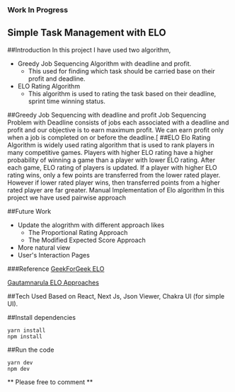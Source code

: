### Work In Progress
## Simple Task Management with ELO

##Introduction
In this project I have used two algorithm, 
* Greedy Job Sequencing Algorithm with deadline and profit.
  * This used for finding which task should be carried base on their profit and deadline.
* ELO Rating Algorithm 
  * This algorithm is used to rating the task based on their deadline, sprint time winning status.

##Greedy Job Sequencing with deadline and profit
Job Sequencing Problem with Deadline consists of jobs each associated with a deadline and profit and our objective is to earn maximum profit. We can earn profit only when a job is completed on or before the deadline.[
##ELO
Elo Rating Algorithm is widely used rating algorithm that is used to rank players in many competitive games.
Players with higher ELO rating have a higher probability of winning a game than a player with lower ELO rating. After each game, ELO rating of players is updated. If a player with higher ELO rating wins, only a few points are transferred from the lower rated player. However if lower rated player wins, then transferred points from a higher rated player are far greater.
Manual Implementation of Elo algorithm 
In this project we have used pairwise approach

##Future Work
* Update the alogrithm with different approach likes
  * The Proportional Rating Approach
  * The Modified Expected Score Approach
* More natural view
* User's Interaction Pages

###Reference
[GeekForGeek ELO](https://www.geeksforgeeks.org/elo-rating-algorithm/)

[Gautamnarula ELO Approaches](https://www.gautamnarula.com/rating/)

##Tech Used
Based on React, Next Js, Json Viewer, Chakra UI (for simple UI).

##Install dependencies
```
yarn install
npm install
```

##Run the code
```
yarn dev
npm dev
```

** Please free to comment **

